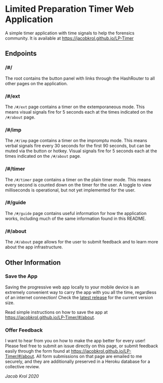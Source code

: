 # Limited Preparation Timer Web Application

A simple timer application with time signals to help the forensics community. It is available at https://jacobkrol.github.io/LP-Timer

## Endpoints

### /#/

The root contains the button panel with links through the HashRouter to all other pages on the application.

### /#/ext

The `/#/ext` page contains a timer on the extemporaneous mode. This means visual signals fire for 5 seconds each at the times indicated on the `/#/about` page.

### /#/imp

The `/#/imp` page contains a timer on the impromptu mode. This means verbal signals fire every 30 seconds for the first 90 seconds, but can be muted via the button or hotkey. Visual signals fire for 5 seconds each at the times indicated on the `/#/about` page.

### /#/timer

The `/#/timer` page contains a timer on the plain timer mode. This means every second is counted down on the timer for the user. A toggle to view milliseconds is operational, but not yet implemented for the user.

### /#/guide

The `/#/guide` page contains useful information for how the application works, including much of the same information found in this README.

### /#/about

The `/#/about` page allows for the user to submit feedback and to learn more about the app infrastructure.

## Other Information

### Save the App

Saving the progressive web app locally to your mobile device is an extremely convenient way to carry the app with you all the time, regardless of an internet connection! Check the [latest release](https://github.com/jacobkrol/LP-Timer/releases) for the current version size.

Read simple instructions on how to save the app at https://jacobkrol.github.io/LP-Timer/#/about.

### Offer Feedback

I want to hear from you on how to make the app better for every user! Please feel free to submit an issue directly on this page, or submit feedback easily through the form found at https://jacobkrol.github.io/LP-Timer/#/about. All form submissions on that page are emailed to me securely, and they are additionally preserved in a Heroku database for a collective review.

*Jacob Krol 2020*
